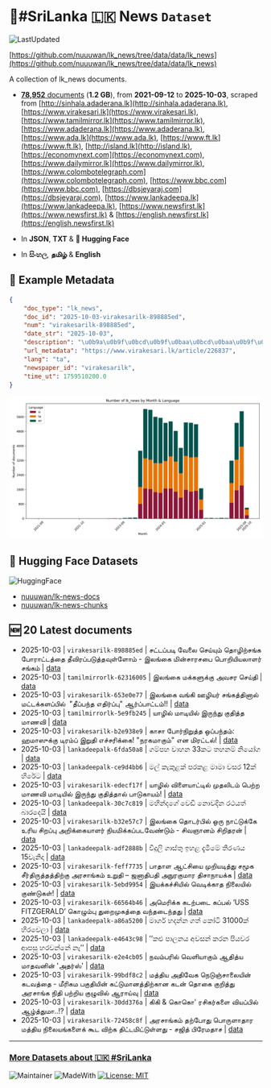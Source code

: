 # 📄#SriLanka 🇱🇰 News `Dataset`

![LastUpdated](https://img.shields.io/badge/last_updated-2025--10--03_23:18:02-green)

[https://github.com/nuuuwan/lk_news/tree/data/data/lk_news](https://github.com/nuuuwan/lk_news/tree/data/data/lk_news)

A collection of lk_news documents.

- [**78,952** documents](https://github.com/nuuuwan/lk_news/tree/data/data/lk_news) (**1.2 GB**), from **2021-09-12** to **2025-10-03**, scraped from [http://sinhala.adaderana.lk](http://sinhala.adaderana.lk), [https://www.virakesari.lk](https://www.virakesari.lk), [https://www.tamilmirror.lk](https://www.tamilmirror.lk), [https://www.adaderana.lk](https://www.adaderana.lk), [https://www.ada.lk](https://www.ada.lk), [https://www.ft.lk](https://www.ft.lk), [http://island.lk](http://island.lk), [https://economynext.com](https://economynext.com), [https://www.dailymirror.lk](https://www.dailymirror.lk), [https://www.colombotelegraph.com](https://www.colombotelegraph.com), [https://www.bbc.com](https://www.bbc.com), [https://dbsjeyaraj.com](https://dbsjeyaraj.com), [https://www.lankadeepa.lk](https://www.lankadeepa.lk), [https://www.newsfirst.lk](https://www.newsfirst.lk) & [https://english.newsfirst.lk](https://english.newsfirst.lk)

- In **JSON**, **TXT** & **🤗 Hugging Face**

- In **සිංහල**, **தமிழ்** & **English**

## 📝 Example Metadata

```json
{
    "doc_type": "lk_news",
    "doc_id": "2025-10-03-virakesarilk-898885ed",
    "num": "virakesarilk-898885ed",
    "date_str": "2025-10-03",
    "description": "\u0b9a\u0b9f\u0bcd\u0b9f\u0baa\u0bcd\u0baa\u0b9f\u0bbf \u0bb5\u0bc7\u0bb2\u0bc8 \u0b9a\u0bc6\u0baf\u0bcd\u0baf\u0bc1\u0bae\u0bcd \u0ba4\u0bc6\u0bbe\u0bb4\u0bbf\u0bb1\u0bcd\u0b9a\u0b99\u0bcd\u0b95 \u0baa\u0bc7\u0bbe\u0bb0\u0bbe\u0b9f\u0bcd\u0b9f\u0ba4\u0bcd\u0ba4\u0bc8 \u0ba4\u0bc0\u0bb5\u0bbf\u0bb0\u0baa\u0bcd\u0baa\u0b9f\u0bc1\u0ba4\u0bcd\u0ba4\u0bb5\u0bc1\u0bb3\u0bcd\u0bb3\u0bcb\u0bae\u0bcd - \u0b87\u0bb2\u0b99\u0bcd\u0b95\u0bc8 \u0bae\u0bbf\u0ba9\u0bcd\u0b9a\u0bbe\u0bb0\u0b9a\u0baa\u0bc8 \u0baa\u0bc6\u0bbe\u0bb1\u0bbf\u0baf\u0bbf\u0baf\u0bb2\u0bbe\u0bb3\u0bb0\u0bcd \u0b9a\u0b99\u0bcd\u0b95\u0bae\u0bcd",
    "url_metadata": "https://www.virakesari.lk/article/226837",
    "lang": "ta",
    "newspaper_id": "virakesarilk",
    "time_ut": 1759510200.0
}
```

![Chart](https://raw.githubusercontent.com/nuuuwan/lk_news/refs/heads/data/data/lk_news/docs_by_month_and_lang.png)

## 🤗 Hugging Face Datasets

![HuggingFace](https://img.shields.io/badge/-HuggingFace-FDEE21?style=for-the-badge&logo=HuggingFace)

- [nuuuwan/lk-news-docs](https://huggingface.co/datasets/nuuuwan/lk-news-docs)
- [nuuuwan/lk-news-chunks](https://huggingface.co/datasets/nuuuwan/lk-news-chunks)

## 🆕 20 Latest documents

- 2025-10-03 | `virakesarilk-898885ed` | சட்டப்படி வேலை செய்யும் தொழிற்சங்க போராட்டத்தை தீவிரப்படுத்தவுள்ளோம் - இலங்கை மின்சாரசபை பொறியியலாளர் சங்கம் | [data](https://github.com/nuuuwan/lk_news/tree/data/data/lk_news/2020s/2025/2025-10-03-virakesarilk-898885ed)
- 2025-10-03 | `tamilmirrorlk-62316005` | இலங்கை மக்களுக்கு அவசர செய்தி | [data](https://github.com/nuuuwan/lk_news/tree/data/data/lk_news/2020s/2025/2025-10-03-tamilmirrorlk-62316005)
- 2025-10-03 | `virakesarilk-653e0e77` | இலங்கை வங்கி ஊழியர் சங்கத்தினால் மட்டக்களப்பில்  "தீப்பந்த எதிர்ப்பு" ஆர்ப்பாட்டம்!! | [data](https://github.com/nuuuwan/lk_news/tree/data/data/lk_news/2020s/2025/2025-10-03-virakesarilk-653e0e77)
- 2025-10-03 | `tamilmirrorlk-5e9fb245` | யாழில் மாடியில் இருந்து குதித்த மாணவி | [data](https://github.com/nuuuwan/lk_news/tree/data/data/lk_news/2020s/2025/2025-10-03-tamilmirrorlk-5e9fb245)
- 2025-10-03 | `virakesarilk-b2e938e9` | காசா போர்நிறுத்த ஒப்பந்தம்: ஹமாஸுக்கு டிரம்ப் இறுதி எச்சரிக்கை! "நரகமாகும்" என மிரட்டல்! | [data](https://github.com/nuuuwan/lk_news/tree/data/data/lk_news/2020s/2025/2025-10-03-virakesarilk-b2e938e9)
- 2025-10-03 | `lankadeepalk-6fda50a8` | ගම්පහ වාහන 33කට තහනම් නියෝග | [data](https://github.com/nuuuwan/lk_news/tree/data/data/lk_news/2020s/2025/2025-10-03-lankadeepalk-6fda50a8)
- 2025-10-03 | `lankadeepalk-ce9d4bb6` | මල් කැකුළක් පරකළ මාමා වසර 12ක් හිරේට | [data](https://github.com/nuuuwan/lk_news/tree/data/data/lk_news/2020s/2025/2025-10-03-lankadeepalk-ce9d4bb6)
- 2025-10-03 | `virakesarilk-edecf17f` | யாழில் விளையாட்டில் முதலிடம் பெற்ற மாணவி மாடியில் இருந்து குதித்தால் பாடுகாயம்! | [data](https://github.com/nuuuwan/lk_news/tree/data/data/lk_news/2020s/2025/2025-10-03-virakesarilk-edecf17f)
- 2025-10-03 | `lankadeepalk-30c7c819` | මහින්දගේ වෙඩි නොවදින රථයත් බාරදෙයි | [data](https://github.com/nuuuwan/lk_news/tree/data/data/lk_news/2020s/2025/2025-10-03-lankadeepalk-30c7c819)
- 2025-10-03 | `virakesarilk-b32e57c7` | இலங்கை தொடர்பில் ஒரு நாட்டுக்கே உரிய சிறப்பு அறிக்கையாளர் நியமிக்கப்படவேண்டும் - சிவஞானம் சிறிதரன் | [data](https://github.com/nuuuwan/lk_news/tree/data/data/lk_news/2020s/2025/2025-10-03-virakesarilk-b32e57c7)
- 2025-10-03 | `lankadeepalk-adf2888b` | විදුලි ගාස්තු ඉහළ දැමීමේ තීරණය 15වැනිදා | [data](https://github.com/nuuuwan/lk_news/tree/data/data/lk_news/2020s/2025/2025-10-03-lankadeepalk-adf2888b)
- 2025-10-03 | `virakesarilk-feff7735` | பாதாள ஆட்சியை முறியடித்து சமூக சீர்திருத்தத்திற்கு அரசாங்கம் உறுதி – ஜனாதிபதி அநுரகுமார திசாநாயக்க | [data](https://github.com/nuuuwan/lk_news/tree/data/data/lk_news/2020s/2025/2025-10-03-virakesarilk-feff7735)
- 2025-10-03 | `virakesarilk-5ebd9954` | இயக்கச்சியில் வெடிக்காத நிலையில் குண்டுகள்! | [data](https://github.com/nuuuwan/lk_news/tree/data/data/lk_news/2020s/2025/2025-10-03-virakesarilk-5ebd9954)
- 2025-10-03 | `virakesarilk-66564b46` | அமெரிக்க கடற்படை கப்பல் ‘USS FITZGERALD’ கொழும்பு துறைமுகத்தை வந்தடைந்தது | [data](https://github.com/nuuuwan/lk_news/tree/data/data/lk_news/2020s/2025/2025-10-03-virakesarilk-66564b46)
- 2025-10-03 | `lankadeepalk-a86a5200` | මාර්ග හදන්න ගත් කෝටි 31000ක් හිරවෙලා | [data](https://github.com/nuuuwan/lk_news/tree/data/data/lk_news/2020s/2025/2025-10-03-lankadeepalk-a86a5200)
- 2025-10-03 | `lankadeepalk-e4643c98` | ’’කළු පාලනය අවසන් කරන පියවර ආපසු හරවන්නේ නෑ’’ | [data](https://github.com/nuuuwan/lk_news/tree/data/data/lk_news/2020s/2025/2025-10-03-lankadeepalk-e4643c98)
- 2025-10-03 | `virakesarilk-e2e4cb05` | நவம்பரில் வெளியாகும் ஆதித்ய மாதவனின் 'அதர்ஸ்' | [data](https://github.com/nuuuwan/lk_news/tree/data/data/lk_news/2020s/2025/2025-10-03-virakesarilk-e2e4cb05)
- 2025-10-03 | `virakesarilk-99bdf8c2` | மத்திய அதிவேக நெடுஞ்சாலையின் கடவத்தை - மீரிகம பகுதியின் கட்டுமானத்திற்கான கடன் தொகை குறித்து அரசாங்க நிதி பற்றிய குழுவில் ஆராய்வு | [data](https://github.com/nuuuwan/lk_news/tree/data/data/lk_news/2020s/2025/2025-10-03-virakesarilk-99bdf8c2)
- 2025-10-03 | `virakesarilk-30dd376a` | கிகி & கொகொ' ரசிகர்களை வியப்பில் ஆழ்த்துமா..!? | [data](https://github.com/nuuuwan/lk_news/tree/data/data/lk_news/2020s/2025/2025-10-03-virakesarilk-30dd376a)
- 2025-10-03 | `virakesarilk-72458c8f` | அரசாங்கம் தற்போது பொருளாதார மத்திய நிலையங்களைக் கூட விற்க திட்டமிட்டுள்ளது - சஜித் பிரேமதாச | [data](https://github.com/nuuuwan/lk_news/tree/data/data/lk_news/2020s/2025/2025-10-03-virakesarilk-72458c8f)

---

### [More Datasets about 🇱🇰 #SriLanka](https://github.com/nuuuwan/lk_datasets)

![Maintainer](https://img.shields.io/badge/maintainer-nuuuwan-red)
![MadeWith](https://img.shields.io/badge/made_with-python-blue)
[![License: MIT](https://img.shields.io/badge/License-MIT-yellow.svg)](https://opensource.org/licenses/MIT)
